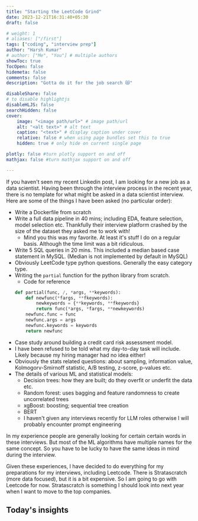 ```yaml
---
title: "Starting the LeetCode Grind"
date: 2023-12-21T16:31:40+05:30
draft: false

# weight: 1
# aliases: ["/first"]
tags: ["coding", "interview prep"]
author: "Harsh Kumar"
# author: ["Me", "You"] # multiple authors
showToc: true
TocOpen: false
hidemeta: false
comments: false
description: "Gotta do it for the job search 😿"

disableShare: false
# to disable highlightjs
disableHLJS: false
searchHidden: false
cover:
    image: "<image path/url>" # image path/url
    alt: "<alt text>" # alt text
    caption: "<text>" # display caption under cover
    relative: false # when using page bundles set this to true
    hidden: true # only hide on current single page

plotly: false #turn plotly support on and off
mathjax: false #turn mathjax support on and off

---
```


If you haven't seen my recent Linkedin post, I am looking for a new job as a data scientist. Having been through the interview process in the recent year, there is no template for what might be asked in a data scientist interview. Here are some of the things I have been asked (no particular order):
- Write a Dockerfile from scratch
- Write a full data pipeline in 40 mins; including EDA, feature selection, model selection etc. Thankfully their interview platform crashed by the size of the dataset they asked me to work with!
    - Mind you this was my favorite. At least it's stuff I do on a regular basis. Although the time limit was a bit ridiculous.
- Write 5 SQL queries in 20 mins. This included a median based case statement in MySQL. (Median is not implemented by default in MySQL)
- Obviously LeetCode type python questions. Generally the easy category type.
- Writing the `partial` function for the python library from scratch.
    - Code for reference
    ```py
    def partial(func, /, *args, **keywords):
        def newfunc(*fargs, **fkeywords):
            newkeywords = {**keywords, **fkeywords}
            return func(*args, *fargs, **newkeywords)
        newfunc.func = func
        newfunc.args = args
        newfunc.keywords = keywords
        return newfunc
    ```
- Case study around building a credit card risk assessment model.
- I have been refused to be told what my day-to-day task will include. Likely because my hiring manager had no idea either!
- Obviously the stats related questions: about sampling, information value, Kolmogorv-Smirnoff statistic, A/B testing, z-score, p-values etc.
- The details of various ML and statistical models:
    - Decision trees: how they are built; do they overfit or underfit the data etc.
    - Random forest: uses bagging and feature randomness to create uncorrelated trees
    - xgBoost: boosting; sequential tree creation
    - BERT
    - I haven't given any interviews recently for LLM roles otherwise I will probably encounter prompt engineering

In my experience people are generally looking for certain certain words in these interviews. But most of the ML algorithms have multiple names for the same concept. So you have to be lucky to have the same ideas in mind during the interview.

Given these experiences, I have decided to do everything for my preparations for my interviews, including Leetcode. There is Stratascratch (more data focused), but it is a bit expensive. So I am going to go with Leetcode for now. Stratascratch is something I should look into next year when I want to move to the top companies.

## Today's insights

